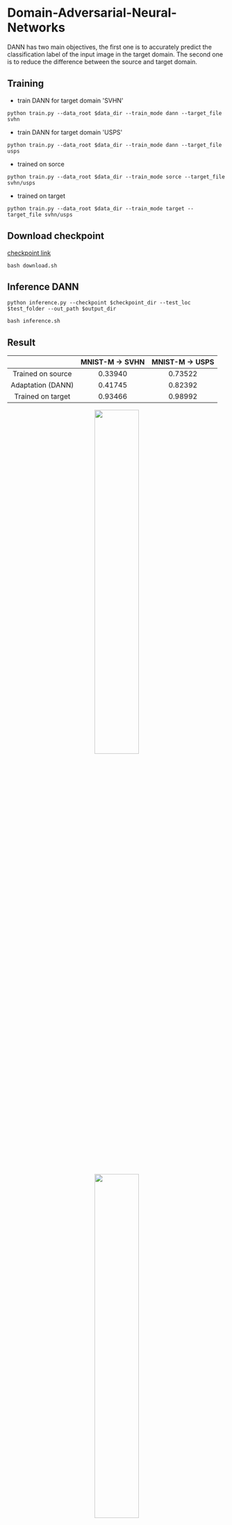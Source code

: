 # Domain-Adversarial-Neural-Networks
DANN has two main objectives, the first one is to accurately predict the classification label of the input image in the target domain. The second one is to reduce the difference between the source and target domain.

## Training
* train DANN for target domain 'SVHN'
```
python train.py --data_root $data_dir --train_mode dann --target_file svhn
```
* train DANN for target domain 'USPS'
```
python train.py --data_root $data_dir --train_mode dann --target_file usps
```
* trained on sorce
```
python train.py --data_root $data_dir --train_mode sorce --target_file svhn/usps
```
* trained on target
```
python train.py --data_root $data_dir --train_mode target --target_file svhn/usps
```
## Download checkpoint
[checkpoint link](https://drive.google.com/drive/folders/1kUAP0tcsRnJz4vyVp5khdVVdd2N_yqIG?usp=sharing)
```
bash download.sh
```
## Inference DANN
```
python inference.py --checkpoint $checkpoint_dir --test_loc $test_folder --out_path $output_dir
```
```
bash inference.sh
```
## Result
<div align="center">

||MNIST-M → SVHN|MNIST-M → USPS|
|:---:|:---:|:---:|
|Trained on source|0.33940|0.73522|
|Adaptation (DANN)|0.41745|0.82392|
|Trained on target|0.93466|0.98992|
</div>
<p align="center">
<img src="https://drive.google.com/uc?id=1tZco1w0pC69kDw_BH7Ly8eLxk1829BQu" width="45%" hspace="12"/>
<img src="https://drive.google.com/uc?id=1pgJR1iWSiW3fUoT0cSW5ZqaenljJdM3W" width="45%" hspace="12"/>
</p>

<p align="center">
<img src="https://drive.google.com/uc?id=1THwEu5FVWykGaFXmPQ3vQWVJet-cyknN" width="45%" hspace="12"/>
<img src="https://drive.google.com/uc?id=1UFJxITkvxitkN0bqn6DXjGRgvohjmyKf" width="45%" hspace="12"/>
</p>

<p align="center">
(a) latent space by class &emsp;&emsp;&emsp;&emsp;&emsp;&emsp;&emsp;&emsp;&emsp;&emsp;&emsp;&emsp;(b) latent space by domain
</p>

